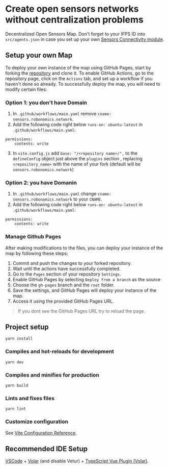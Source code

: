 # Create open sensors networks without centralization problems

Decentralized Open Sensors Map. Don't forget to your IFPS ID into `src/agents.json` in case you set up your own [Sensors Connectivity module](https://github.com/airalab/sensors-connectivity/tree/master).

## Setup your own Map

To deploy your own instance of the map using GitHub Pages, start by forking the [repository](https://github.com/airalab/sensors.robonomics.network) and clone it. To enable GitHub Actions, go to the repository page, click on the `Actions` tab, and set up a workflow if you haven't done so already.
To successfully deploy the map, you will need to modify certain files:

### Option 1: you don't have Domain

1. In `.github/workflows/main.yaml` remove `cname: sensors.robonomics.network`.
2.  Add the following code right below `runs-on: ubuntu-latest` in `.github/workflows/main.yaml`: 
```
permissions: 
    contents: write
```
3. In `vite.config.js` add `base: "/<repository name>/",` to the `defineConfig` object just above the `plugins` section , replacing `<repository_name>` with the name of your fork (default will be `sensors.robonomics.network`)

### Option 2: you have Domanin

1. In `.github/workflows/main.yaml` change `cname: sensors.robonomics.network` to your `CNAME`.
2.  Add the following code right below `runs-on: ubuntu-latest` in `.github/workflows/main.yaml`: 
```
permissions: 
    contents: write
```

### Manage Github Pages

After making modifications to the files, you can deploy your instance of the map by following these steps:

1. Commit and push the changes to your forked repository. 
2. Wait until the actions have successfully completed.
3. Go to the `Pages` section of your repository `Settings`.
4. Enable GitHub Pages by selecting `Deploy from a branch` as the source
5. Choose the `gh-pages` branch and the `root` folder.
6. Save the settings, and GitHub Pages will deploy your instance of the map. 
7. Access it using the provided GitHub Pages URL. 

> If you dont see the GitHub Pages URL try to reload the page.

## Project setup

```
yarn install
```

### Compiles and hot-reloads for development

```
yarn dev
```

### Compiles and minifies for production

```
yarn build
```

### Lints and fixes files

```
yarn lint
```

### Customize configuration

See [Vite Configuration Reference](https://vitejs.dev/config/).

## Recommended IDE Setup

[VSCode](https://code.visualstudio.com/) + [Volar](https://marketplace.visualstudio.com/items?itemName=Vue.volar) (and disable Vetur) + [TypeScript Vue Plugin (Volar)](https://marketplace.visualstudio.com/items?itemName=Vue.vscode-typescript-vue-plugin).
